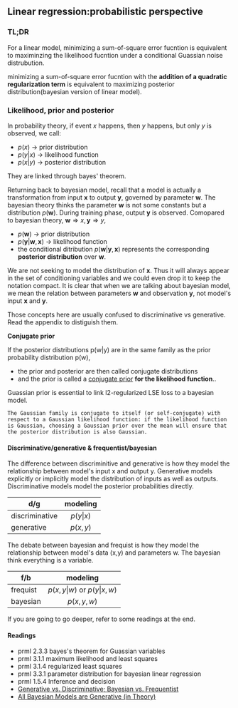 ## Linear regression:probabilistic perspective

### **TL;DR**

For a linear model, minimizing a sum-of-square error fucntion is equivalent to maximinzing the likelihood fucntion under a conditional Guassian noise distrubution.

minimizing a sum-of-square error fucntion with the **addition of a quadratic regularization term** is equivalent to maximizing posterior distribution(bayesian version of linear model).

### Likelihood, prior and posterior

In probability theory, if event $x$ happens, then $y$ happens, but only $y$ is observed, we call:

  * $p(x)$ -> prior distribution
  * $p(y|x)$ -> likelihood function
  * $p(x|y)$ -> posterior distribution

They are linked through bayes' theorem.

Returning back to bayesian model, recall that a model is actually a transformation from input $\mathbf x$ to output $\mathbf y$, governed by parameter $\mathbf w$. The bayesian theory thinks the parameter $\mathbf w$ is not some constants but a distribution $p(\mathbf w)$. During training phase, output $\mathbf y$ is observed. Comopared to bayesian theory, $\mathbf w \Rightarrow x, \mathbf y \Rightarrow y$,

  * $p(\mathbf w)$ -> prior distribution
  * $p(\mathbf y|\mathbf w, \mathbf x)$ -> likelihood function
  * the conditional ditribution $p(\mathbf w|\mathbf y, \mathbf x)$ represents the corresponding **posterior distribution** over $\mathbf w$. 

We are not seeking to model the distribution of $\mathbf x$. Thus it will always appear in the set of conditioning variables and we could even drop it to keep the notation compact. It is clear that when we are talking about bayesian model, we mean the relation between parameters $\mathbf w$ and observation $\mathbf y$, not model's input $\mathbf x$ and $\mathbf y$. 

Those concepts here are usually confused to discriminative vs generative. Read the appendix to distiguish them.

**Conjugate prior**

If the posterior distributions p(w|y) are in the same family as the prior probability distribution p(w), 

  * the prior and posterior are then called conjugate distributions
  * and the prior is called a [conjugate prior](https://en.wikipedia.org/wiki/Conjugate_prior) **for the likelihood function**..

Guassian prior is essential to link l2-regularized LSE loss to a bayesian model. 

    The Gaussian family is conjugate to itself (or self-conjugate) with respect to a Gaussian likelihood function: if the likelihood function is Gaussian, choosing a Gaussian prior over the mean will ensure that the posterior distribution is also Gaussian.

#### Discriminative/generative & frequentist/bayesian

The difference between discriminitive and generative is how they model the relationship between model's input x and output y. Generative models explicitly or implicitly model the distribution of inputs as well as outputs. Discriminative models model the posterior probabilities directly.

|     d/g            |      modeling       |
|--------------------|:-------------------:|
| discriminative     |  $p(y\|x)$           |
| generative         |    $p(x,y)$           | 

The debate between bayesian and frequist is how they model the relationship between model's data (x,y) and parameters w. The bayesian think everything is a variable.

|    f/b             |      modeling       |
|--------------------|:-------------------:|
|   frequist   |       $p(x,y\|w)$ or $p(y\|x, w)$         |
|  bayesian        |    $p(x,y,w)$         | 

If you are going to go deeper, refer to some readings at the end.

#### Readings

  * prml 2.3.3 bayes's theorem for Guassian variables
  * prml 3.1.1 maximum likelihood and least squares
  * prml 3.1.4 regularized least squares
  * prml 3.3.1 parameter distribution for bayesian linear regression
  * prml 1.5.4 Inference and decision
  * [Generative vs. Discriminative; Bayesian vs. Frequentist](https://lingpipe-blog.com/2013/04/12/generative-vs-discriminative-bayesian-vs-frequentist/)
  * [All Bayesian Models are Generative (in Theory)](https://lingpipe-blog.com/2013/05/23/all-bayesian-models-are-generative-in-theory/)